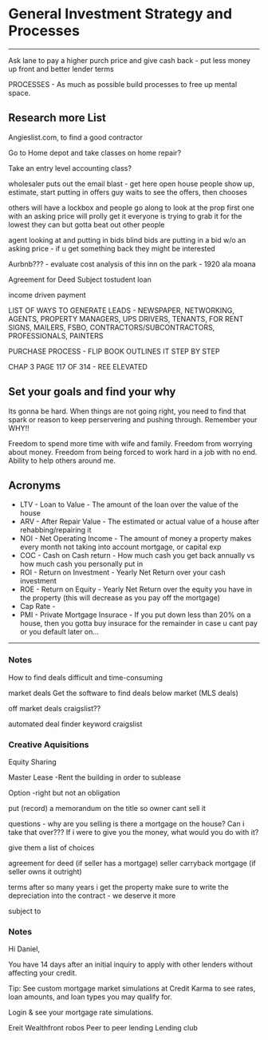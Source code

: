 # General Investment Strategy and Processes

---

Ask lane to pay a higher purch price and give cash back - put less money up front and better lender terms

PROCESSES - As much as possible build processes to free up mental space.

## Research more List

Angieslist.com, to find a good contractor

Go to Home depot and take classes on home repair?

Take an entry level accounting class?

wholesaler puts out the email blast - get here
open house people show up, estimate, start putting in offers
guy waits to see the offers, then chooses

others will have a lockbox and people go along to look at the prop
first one with an asking price will prolly get it
everyone is trying to grab it for the lowest they can but gotta beat out other people

agent looking at and putting in bids
blind bids are putting in a bid w/o an asking price - if u get something back they might be interested

Aurbnb??? - evaluate cost analysis of this
inn on the park - 1920 ala moana

Agreement for Deed
Subject tostudent loan

income driven payment

LIST OF WAYS TO GENERATE LEADS - NEWSPAPER, NETWORKING, AGENTS, PROPERTY MANAGERS, UPS DRIVERS, TENANTS, FOR RENT SIGNS, MAILERS, FSBO, CONTRACTORS/SUBCONTRACTORS, PROFESSIONALS, PAINTERS

PURCHASE PROCESS - FLIP BOOK OUTLINES IT STEP BY STEP

CHAP 3 PAGE 117 OF 314 - REE ELEVATED

## Set your goals and find your why

Its gonna be hard. When things are not going right, you need to find that spark or reason to keep perservering and pushing through. Remember your WHY!!

Freedom to spend more time with wife and family.
Freedom from worrying about money.
Freedom from being forced to work hard in a job with no end.
Ability to help others around me.

## Acronyms

- LTV - Loan to Value - The amount of the loan over the value of the house
- ARV - After Repair Value - The estimated or actual value of a house after rehabbing/repairing it
- NOI - Net Operating Income - The amount of money a property makes every month not taking into account mortgage, or capital exp
- COC - Cash on Cash return - How much cash you get back annually vs how much cash you personally put in
- ROI - Return on Investment - Yearly Net Return over your cash investment
- ROE - Return on Equity - Yearly Net Return over the equity you have in the property (this will decrease as you pay off the mortgage)
- Cap Rate -
- PMI - Private Mortgage Insurace - If you put down less than 20% on a house, then you gotta buy insurace for the remainder in case u cant pay or you default later on...

---

### Notes

How to find deals
difficult and time-consuming

market deals
Get the software to find deals below market (MLS deals)

off market deals
craigslist??

automated deal finder
keyword craigslist

### Creative Aquisitions

Equity Sharing

Master Lease
-Rent the building in order to sublease

Option
-right but not an obligation

put (record) a memorandum on the title so owner cant sell it

questions -
why are you selling
is there a mortgage on the house? Can i take that over???
If i were to give you the money, what would you do with it?

give them a list of choices

agreement for deed (if seller has a mortgage)
seller carryback mortgage (if seller owns it outright)

terms after so many years i get the property
make sure to write the depreciation into the contract - we deserve it more

subject to

### Notes

Hi Daniel,

You have 14 days after an initial inquiry to apply with other lenders without affecting your credit.

Tip: See custom mortgage market simulations at Credit Karma to see rates, loan amounts, and loan types you may qualify for.

Login & see your mortgage rate simulations.

Ereit
Wealthfront robos
Peer to peer lending
Lending club
